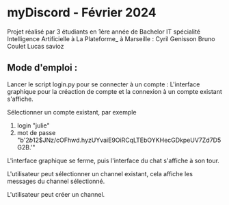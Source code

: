 # myDiscord - Février 2024

Projet réalisé par 3 étudiants en 1ère année de Bachelor IT spécialité Intelligence Artificielle à La Plateforme_ à Marseille :
Cyril Genisson
Bruno Coulet
Lucas savioz

## Mode d'emploi :

Lancer le script login.py pour se connecter à un compte :
L'interface graphique pour la créaction de compte et la connexion à un compte existant s'affiche.

Sélectionner un compte existant, par exemple
1. login "julie"
2. mot de passe "b'$2b$12$JNz/cOFhwd.hyzUYvaiE9OiRCqLTEbOYKHecGDkpeUV7Zd7D5G2B.'"

L'interface graphique se ferme, puis l'interface du chat s'affiche à son tour.

L'utilisateur peut sélectionner un channel existant, cela affiche les messages du channel sélectionné.

L'utilisateur peut créer un channel.